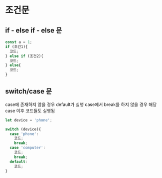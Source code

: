 # 조건문

## if - else if - else 문
```javascript
const a = 1;
if (조건1){
  코드;
} else if (조건2){
  코드;
} else{
  코드;
}
```

## switch/case 문
case에 존재하지 않을 경우 default가 실행
case에서 break를 하지 않을 경우 해당 case 이후 코드들도 실행됨
```javascript
let device = 'phone';

switch (device){
  case 'phone':
    코드;
    break;
  case 'computer':
    코드;
    break;
  default:
    코드;
}
```